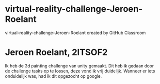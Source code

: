 # virtual-reality-challenge-Jeroen-Roelant
virtual-reality-challenge-Jeroen-Roelant created by GitHub Classroom

# Jeroen Roelant, 2ITSOF2
Ik heb de 3d painting challenge van unity gemaakt.
Dit heb ik gedaan door de challenge tasks op te lossen, deze vond ik vrij duidelijk. Wanneer er iets onduidelijk was, had ik dit opgezocht op google.
